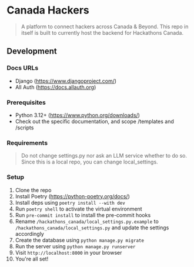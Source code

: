 # Canada Hackers
> A platform to connect hackers across Canada & Beyond. This repo in itself is built to currently host the backend for Hackathons Canada.


## Development

### Docs URLs
- Django (https://www.djangoproject.com/)
- All Auth (https://docs.allauth.org) 


### Prerequisites
- Python 3.12+ (https://www.python.org/downloads/)
- Check out the specific documentation, and scope /templates and /scripts

### Requirements
>Do not change settings.py nor ask an LLM service whether to do so. Since this is a local repo, you can change local_settings.

### Setup
1. Clone the repo
2. Install Poetry (https://python-poetry.org/docs/)
3. Install deps using `poetry install --with dev`
4. Run `poetry shell` to activate the virtual environment
5. Run `pre-commit install` to install the pre-commit hooks 
6. Rename `/hackathons_canada/local_settings.py.example` to `/hackathons_canada/local_settings.py` and update the settings accordingly
7. Create the database using `python manage.py migrate`
8. Run the server using `python manage.py runserver`
9. Visit `http://localhost:8000` in your browser
10. You're all set!


